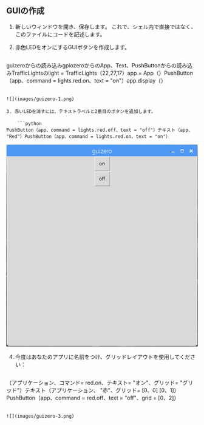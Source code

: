 ## GUIの作成

1. 新しいウィンドウを開き、保存します。 これで、シェル内で直接ではなく、このファイルにコードを記述します。

2. 赤色LEDをオンにするGUIボタンを作成します。
    
    ```python
guizeroからの読み込みgpiozeroからのApp、Text、PushButtonからの読み込みTrafficLightsのlight = TrafficLights（22,27,17）app = App（）PushButton（app、command = lights.red.on、text = "on"）app.display（）
```

![](images/guizero-1.png)

3. 赤いLEDを消すには、テキストラベルと2番目のボタンを追加します。
    
    ```python
PushButton（app、command = lights.red.off、text = "off"）テキスト（app、 "Red"）PushButton（app、command = lights.red.on、text = "on"）
```

![](images/guizero-2.png)

4. 今度はあなたのアプリに名前をつけ、グリッドレイアウトを使用してください：
    
    ```python
（アプリケーション、コマンド= red.on、テキスト= "オ​​ン"、グリッド= "グリッド"）テキスト（アプリケーション、 "赤"、グリッド= [0、0] [0、1]）PushButton（app、command = red.off、text = "off"、grid = [0、2]）
```

![](images/guizero-3.png)